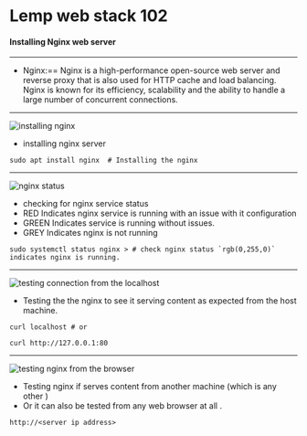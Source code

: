 # Lemp web stack 102

#### Installing Nginx web server

---

* Nginx:==
Nginx is a high-performance open-source web server and reverse proxy that is also used for HTTP cache and load balancing. Nginx is known for its efficiency, scalability and the ability to handle a large number of concurrent connections.

---
![installing nginx](https://github.com/user-attachments/assets/336668fa-4a08-4e5a-a8b2-f6542523ed9f)




+ installing nginx server

```
sudo apt install nginx  # Installing the nginx
```
---
![nginx status](https://github.com/user-attachments/assets/8ebcc56e-47d0-425f-b3fe-021ac7ad5f46)

+ checking for nginx service status
+ RED Indicates nginx service is running with an issue with it configuration
+ GREEN Indicates service is running without issues.
+ GREY Indicates nginx is not running
```
sudo systemctl status nginx > # check nginx status `rgb(0,255,0)` indicates nginx is running.
```

---

![testing connection from the localhost](https://github.com/user-attachments/assets/a56a72be-8ffd-4e73-9f5a-730230c4f4e9)


+ Testing the the nginx to see it serving content as expected from the host machine.
```
curl localhost # or

curl http://127.0.0.1:80
```
---
![testing nginx from the browser](https://github.com/user-attachments/assets/f8f2efcc-90ee-4451-916e-754e3126b735)

+ Testing nginx if serves content from another machine (which is any other <ip address>)
+ Or it can also be tested from any web browser at all .
```
http://<server ip address>
```
